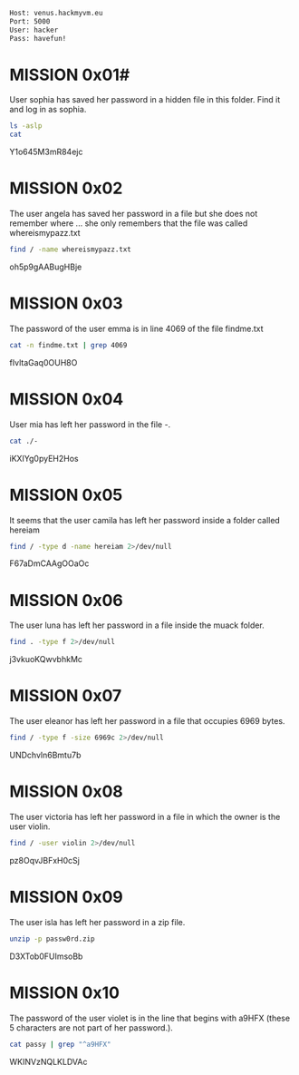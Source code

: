 ```html
Host: venus.hackmyvm.eu
Port: 5000
User: hacker
Pass: havefun!
```

# MISSION 0x01#
User sophia has saved her password in a hidden file in this folder. Find it and log in as sophia. 
```bash
ls -aslp
cat 
```
Y1o645M3mR84ejc

# MISSION 0x02 #
The user angela has saved her password in a file but she does not remember where ... she only remembers that the file was called whereismypazz.txt
```bash
find / -name whereismypazz.txt
```
oh5p9gAABugHBje

# MISSION 0x03 #
The password of the user emma is in line 4069 of the file findme.txt
```bash
cat -n findme.txt | grep 4069
```
fIvltaGaq0OUH8O

# MISSION 0x04 #
User mia has left her password in the file -.
```bash
cat ./-
```
iKXIYg0pyEH2Hos

# MISSION 0x05 #
It seems that the user camila has left her password inside a folder called hereiam
```bash
find / -type d -name hereiam 2>/dev/null
```
F67aDmCAAgOOaOc

# MISSION 0x06 #
The user luna has left her password in a file inside the muack folder.
```bash
find . -type f 2>/dev/null
```
j3vkuoKQwvbhkMc

# MISSION 0x07 #
The user eleanor has left her password in a file that occupies 6969 bytes.
```bash
find / -type f -size 6969c 2>/dev/null
```
UNDchvln6Bmtu7b

# MISSION 0x08 #
The user victoria has left her password in a file in which the owner is the user violin.
```bash
find / -user violin 2>/dev/null
```
pz8OqvJBFxH0cSj

# MISSION 0x09 #
The user isla has left her password in a zip file.
```bash
unzip -p passw0rd.zip
```
D3XTob0FUImsoBb

# MISSION 0x10 #
The password of the user violet is in the line that begins with a9HFX (these 5 characters are not part of her password.).
```bash
cat passy | grep "^a9HFX"
```
WKINVzNQLKLDVAc








